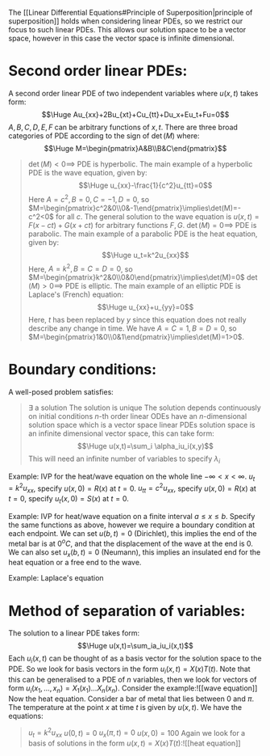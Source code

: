 The [[Linear Differential Equations#Principle of Superposition|principle of superposition]] holds when considering linear PDEs, so we restrict our focus to such linear PDEs. This allows our solution space to be a vector space, however in this case the vector space is infinite dimensional.

# Second order linear PDEs:

A second order linear PDE of two independent variables where $u(x,t)$ takes form:$$\Huge Au_{xx}+2Bu_{xt}+Cu_{tt}+Du_x+Eu_t+Fu=0$$$A,B,C,D,E,F$ can be arbitrary functions of $x,t$. There are three broad categories of PDE according to the sign of $\det(M)$ where:$$\Huge M=\begin{pmatrix}A&B\\B&C\end{pmatrix}$$
>$\det(M)<0\implies$ PDE is hyperbolic. The main example of a hyperbolic PDE is the wave equation, given by:$$\Huge u_{xx}-\frac{1}{c^2}u_{tt}=0$$Here $A=c^2,B=0,C=-1,D=0$, so $M=\begin{pmatrix}c^2&0\\0&-1\end{pmatrix}\implies\det(M)=-c^2<0$ for all $c$. The general solution to the wave equation is $u(x,t)=F(x-ct)+G(x+ct)$ for arbitrary functions $F,G$.
>$\det(M)=0\implies$ PDE is parabolic. The main example of a parabolic PDE is the heat equation, given by:$$\Huge u_t=k^2u_{xx}$$Here, $A=k^2,B=C=D=0$, so $M=\begin{pmatrix}k^2&0\\0&0\end{pmatrix}\implies\det(M)=0$
>$\det(M)>0\implies$ PDE is elliptic. The main example of an elliptic PDE is Laplace's (French) equation:$$\Huge u_{xx}+u_{yy}=0$$Here, $t$ has been replaced by $y$ since this equation does not really describe any change in time. We have $A=C=1, B=D=0$, so $M=\begin{pmatrix}1&0\\0&1\end{pmatrix}\implies\det(M)=1>0$.

# Boundary conditions:

A well-posed problem satisfies:
> $\exists$ a solution
> The solution is unique
> The solution depends continuously on initial conditions
> $n$-th order linear ODEs have an $n$-dimensional solution space which is a vector space
> linear PDEs solution space is an infinite dimensional vector space, this can take form:$$\Huge u(x,t)=\sum_i \alpha_iu_i(x,y)$$This will need an infinite number of variables to specify $\lambda_i$

Example: IVP for the heat/wave equation on the whole line $-\infty<x<\infty$. $u_t=k^2u_{xx}$, specify $u(x,0)=R(x)$ at $t=0$. $u_{tt}=c^2u_{xx}$, specify $u(x,0)=R(x)$ at $t=0$, specify $u_t(x,0)=S(x)$ at $t=0$.

Example: IVP for heat/wave equation on a finite interval $a\leq x\leq b$. Specify the same functions as above, however we require a boundary condition at each endpoint. We can set $u(b,t)=0$ (Dirichlet), this implies the end of the metal bar is at $0^oC$, and that the displacement of the wave at the end is $0$. We can also set $u_x(b,t)=0$ (Neumann), this implies an insulated end for the heat equation or a free end to the wave.

Example: Laplace's equation

# Method of separation of variables:

The solution to a linear PDE takes form:$$\Huge u(x,t)=\sum_ia_iu_i(x,t)$$Each $u_i(x,t)$ can be thought of as a basis vector for the solution space to the PDE. So we look for basis vectors in the form $u_i(x,t)=X(x)T(t)$. Note that this can be generalised to a PDE of $n$ variables, then we look for vectors of form $u_i(x_1,\dots,x_n)=X_1(x_1)\dots X_n(x_n)$. Consider the example:![[wave equation]]
Now the heat equation. Consider a bar of metal that lies between $0$ and $\pi$. The temperature at the point $x$ at time $t$ is given by $u(x,t)$. We have the equations:
> $u_t=k^2u_{xx}$
> $u(0,t)=0$
> $u_x(\pi,t)=0$
> $u(x,0)=100$
Again we look for a basis of solutions in the form $u(x,t)=X(x)T(t)$:![[heat equation]]


